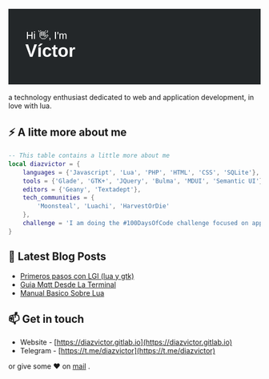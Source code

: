 ![Header](https://github.com/diazvictor/diazvictor/blob/main/header.png)

a technology enthusiast dedicated to web and application development, in love with lua.

## ⚡ A litte more about me

```lua
-- This table contains a little more about me
local diazvictor = {
	languages = {'Javascript', 'Lua', 'PHP', 'HTML', 'CSS', 'SQLite'},
	tools = {'Glade', 'GTK+', 'JQuery', 'Bulma', 'MDUI', 'Semantic UI'}
	editors = {'Geany', 'Textadept'},
	tech_communities = {
		'Moonsteal', 'Luachi', 'HarvestOrDie'
	},
	challenge = 'I am doing the #100DaysOfCode challenge focused on application development (web/desktop) with lua or php.'
}
```

## :closed_book: Latest Blog Posts
<!-- BLOG-POST-LIST:START -->
- [Primeros pasos con LGI (lua y gtk)](/post/primeros-pasos-con-lua-gtk/)
- [Guia Mqtt Desde La Terminal](/post/guia-mqtt-desde-la-terminal/)
- [Manual Basico Sobre Lua](/post/manual-basico-lua/)
<!-- BLOG-POST-LIST:END -->

## 📫 Get in touch
- Website - [https://diazvictor.gitlab.io](https://diazvictor.gitlab.io)
- Telegram - [https://t.me/diazvictor](https://t.me/diazvictor)

or give some ♥ on [mail](mailto:victor.vector008@gmail.com) .
